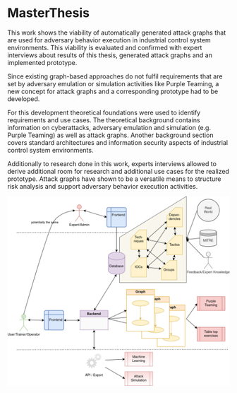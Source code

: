 # MasterThesis

This work shows the viability of automatically generated attack graphs that are used for adversary behavior execution in industrial control system environments. This viability is evaluated and confirmed with expert interviews about results of this thesis, generated attack graphs and an implemented prototype.

Since existing graph-based approaches do not fulfil requirements that are set by adversary emulation or simulation activities like Purple Teaming, a new concept for attack graphs and a corresponding prototype had to be developed.

For this development theoretical foundations were used to identify requirements and use cases. The theoretical background contains information on cyberattacks, adversary emulation and simulation (e.g. Purple Teaming) as well as attack graphs. Another background section covers standard architectures and information security aspects of industrial control system environments.

Additionally to research done in this work, experts interviews allowed to derive additional room for research and additional use cases for the realized prototype. Attack graphs have shown to be a versatile means to structure risk analysis and support adversary behavior execution activities.

![](SystemOverview.png "System Overview")
